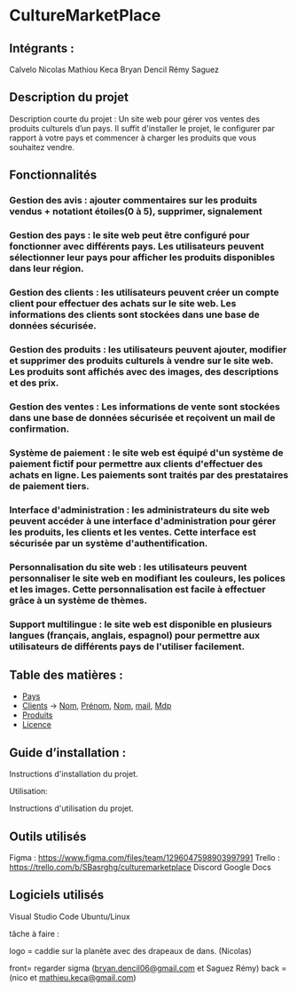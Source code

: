 # CultureMarketPlace

## Intégrants : 
Calvelo Nicolas
Mathiou Keca
Bryan Dencil
Rémy Saguez 

## Description du projet

Description courte du projet : Un site web pour gérer vos ventes des produits culturels d’un pays. Il suffit d'installer le projet, le configurer par rapport à votre pays et commencer à charger les produits que vous souhaitez vendre.

## Fonctionnalités

### Gestion des avis : ajouter commentaires sur les produits vendus + notationt étoiles(0 à 5), supprimer, signalement

### Gestion des pays : le site web peut être configuré pour fonctionner avec différents pays. Les utilisateurs peuvent sélectionner leur pays pour afficher les produits disponibles dans leur région.

### Gestion des clients : les utilisateurs peuvent créer un compte client pour effectuer des achats sur le site web. Les informations des clients sont stockées dans une base de données sécurisée.

### Gestion des produits : les utilisateurs peuvent ajouter, modifier et supprimer des produits culturels à vendre sur le site web. Les produits sont affichés avec des images, des descriptions et des prix.

### Gestion des ventes :  Les informations de vente sont stockées dans une base de données sécurisée et reçoivent un mail de confirmation.

### Système de paiement : le site web est équipé d'un système de paiement fictif pour permettre aux clients d'effectuer des achats en ligne. Les paiements sont traités par des prestataires de paiement tiers.

### Interface d'administration : les administrateurs du site web peuvent accéder à une interface d'administration pour gérer les produits, les clients et les ventes. Cette interface est sécurisée par un système d'authentification.

### Personnalisation du site web : les utilisateurs peuvent personnaliser le site web en modifiant les couleurs, les polices et les images. Cette personnalisation est facile à effectuer grâce à un système de thèmes.

### Support multilingue : le site web est disponible en plusieurs langues (français, anglais, espagnol) pour permettre aux utilisateurs de différents pays de l'utiliser facilement.


## Table des matières :

- [Pays](#pays)
- [Clients](#clients) -> [Nom](#nomClients), [Prénom](#prénomClients), [Nom](#nomClients), [mail](#mailClients), [Mdp](#mdpClients)
- [Produits](#produits)
- [Licence](#licence)

## Guide d’installation :

Instructions d'installation du projet.

Utilisation:

Instructions d'utilisation du projet.


## Outils utilisés
Figma : https://www.figma.com/files/team/1296047598903997991
Trello : https://trello.com/b/SBasrghg/culturemarketplace
Discord
Google Docs

## Logiciels utilisés
Visual Studio Code
Ubuntu/Linux







tâche à faire :

logo = caddie sur la planète avec des drapeaux de dans. (Nicolas)

front= regarder sigma (bryan.dencil06@gmail.com et Saguez Rémy)
back = (nico et mathieu.keca@gmail.com)

